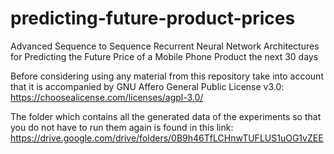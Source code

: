 # predicting-future-product-prices
Advanced Sequence to Sequence Recurrent Neural Network Architectures for Predicting the Future Price of a Mobile Phone Product the next 30 days

Before considering using any material from this repository take into account that it is accompanied by GNU Affero General Public License v3.0: https://choosealicense.com/licenses/agpl-3.0/

The folder which contains all the generated data of the experiments so that you do not have to run them again is found in this link: https://drive.google.com/drive/folders/0B9h46TfLCHnwTUFLUS1uOG1vZEE
